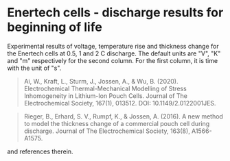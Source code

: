 # Enertech cells - discharge results for beginning of life

Experimental results of voltage, temperature rise and thickness change for the Enertech cells at 0.5, 1 and 2 C discharge. The default units are "V", "K" and "m" respectively for the second column. For the first column, it is time with the unit of "s".

> Ai, W., Kraft, L., Sturm, J., Jossen, A., & Wu, B. (2020). Electrochemical Thermal-Mechanical Modelling of Stress Inhomogeneity in Lithium-Ion Pouch Cells. Journal of The Electrochemical Society, 167(1), 013512. DOI: 10.1149/2.0122001JES.

> Rieger, B., Erhard, S. V., Rumpf, K., & Jossen, A. (2016). A new method to model the thickness change of a commercial pouch cell during discharge. Journal of The Electrochemical Society, 163(8), A1566-A1575.

and references therein.
